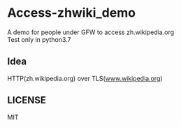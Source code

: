 # Access-zhwiki_demo
A demo for people under GFW to access zh.wikipedia.org  
Test only in python3.7
## Idea
HTTP(zh.wikipedia.org) over TLS(www.wikipedia.org)
## LICENSE
MIT